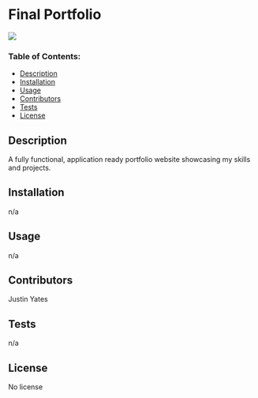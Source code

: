 
# Final Portfolio

![](https://img.shields.io/badge/No-License-red)

### Table of Contents:
- [Description](#description)
- [Installation](#installation)
- [Usage](#usage)
- [Contributors](#contributors)
- [Tests](#tests)
- [License](#license)

<a name="description"></a>
## Description

A fully functional, application ready portfolio website showcasing my skills and projects.

<a name="installation"></a>
## Installation

n/a

<a name="usage"></a>
## Usage

n/a

<a name="contributors"></a>
## Contributors

Justin Yates

<a name="tests"></a>
## Tests

n/a

<a name="license"></a>
## License

No license
    